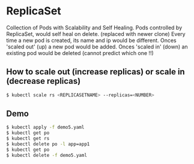 # ReplicaSet

Collection of Pods with Scalability and Self Healing.
Pods controlled by ReplicaSet, would self heal on delete. (replaced with newer clone)
Every time a new pod is created, its name and ip would be different.
Onces 'scaled out' (up) a new pod would be added.
Onces 'scaled in' (down) an existing pod would be deleted (cannot predict which one !!)

## How to scale out (increase replicas) or scale in (decrease replicas)

```bash
$ kubectl scale rs <REPLICASETNAME> --replicas=<NUMBER>
```

## Demo

```bash
$ kubectl apply -f demo5.yaml
$ kubectl get po
$ kubectl get rs
$ kubectl delete po -l app=app1
$ kubectl get po
$ kubectl delete -f demo5.yaml
```



